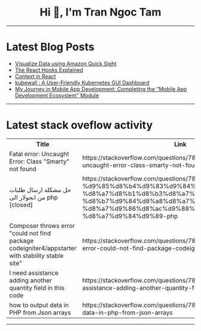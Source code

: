 <h1 align="center">Hi 👋, I'm Tran Ngoc Tam</h1>

---

# Latest Blog Posts 
<!-- BLOG-POST-LIST:START -->
- [Visualize Data using Amazon Quick Sight](https://dev.to/safi-ullah/visualize-data-using-amazon-quick-sight-355c)
- [The React Hooks Explained](https://dev.to/dianalanciano/the-react-hooks-explained-1mlh)
- [Context in React](https://dev.to/singhpritpal04/context-in-react-20de)
- [kubewall : A User-Friendly Kubernetes GUI Dashboard](https://dev.to/abhimanyu003/kubewall-a-user-friendly-kubernetes-gui-dashboard-43ik)
- [My Journey in Mobile App Development: Completing the &quot;Mobile App Development Ecosystem&quot; Module](https://dev.to/iamrupambiswas/my-journey-in-mobile-app-development-completing-the-mobile-app-development-ecosystem-module-49j6)
<!-- BLOG-POST-LIST:END -->

---

# Latest stack oveflow activity
<table>
  <tr><th>Title</th><th>Link</th></tr>
  <!-- STACKOVERFLOW:START --><tr><td>Fatal error: Uncaught Error: Class &quot;Smarty&quot; not found</td><td>https://stackoverflow.com/questions/78986794/fatal-error-uncaught-error-class-smarty-not-found</td></tr><tr><td>حل مشكله ارسال طلبات من انجولار الى php [closed]</td><td>https://stackoverflow.com/questions/78986766/%d8%ad%d9%84-%d9%85%d8%b4%d9%83%d9%84%d9%87-%d8%a7%d8%b1%d8%b3%d8%a7%d9%84-%d8%b7%d9%84%d8%a8%d8%a7%d8%aa-%d9%85%d9%86-%d8%a7%d9%86%d8%ac%d9%88%d9%84%d8%a7%d8%b1-%d8%a7%d9%84%d9%89-php</td></tr><tr><td>Composer throws error &quot;could not find package codeigniter4/appstarter with stability stable site&quot;</td><td>https://stackoverflow.com/questions/78986697/composer-throws-error-could-not-find-package-codeigniter4-appstarter-with-stabi</td></tr><tr><td>I need assistance adding another quantity field in this code</td><td>https://stackoverflow.com/questions/78986685/i-need-assistance-adding-another-quantity-field-in-this-code</td></tr><tr><td>how to output data in PHP from Json arrays</td><td>https://stackoverflow.com/questions/78986334/how-to-output-data-in-php-from-json-arrays</td></tr><!-- STACKOVERFLOW:END -->
</table>

---


